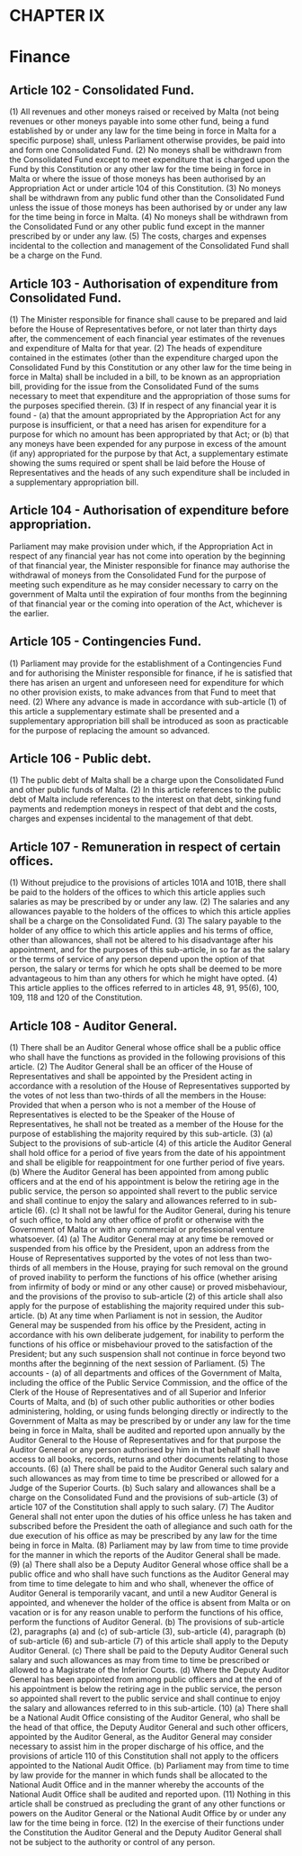 # CHAPTER IX

# Finance

## Article 102 - Consolidated Fund.

(1) All revenues and other moneys raised or received by Malta (not being revenues or other moneys payable into some other fund, being a fund established by or under any law for the time being in force in Malta for a specific purpose) shall, unless Parliament otherwise provides, be paid into and form one Consolidated Fund.
(2) No moneys shall be withdrawn from the Consolidated Fund except to meet expenditure that is charged upon the Fund by this Constitution or any other law for the time being in force in Malta or where the issue of those moneys has been authorised by an Appropriation Act or under article 104 of this Constitution.
(3) No moneys shall be withdrawn from any public fund other than the Consolidated Fund unless the issue of those moneys has been authorised by or under any law for the time being in force in Malta.
(4) No moneys shall be withdrawn from the Consolidated Fund or any other public fund except in the manner prescribed by or under any law.
(5) The costs, charges and expenses incidental to the collection and management of the Consolidated Fund shall be a charge on the Fund.

## Article 103 - Authorisation of expenditure from Consolidated Fund.

(1) The Minister responsible for finance shall cause to be prepared and laid before the House of Representatives before, or not later than thirty days after, the commencement of each financial year estimates of the revenues and expenditure of Malta for that year.
(2) The heads of expenditure contained in the estimates (other than the expenditure charged upon the Consolidated Fund by this Constitution or any other law for the time being in force in Malta) shall be included in a bill, to be known as an appropriation bill, providing for the issue from the Consolidated Fund of the sums necessary to meet that expenditure and the appropriation of those sums for the purposes specified therein.
(3) If in respect of any financial year it is found -
(a) that the amount appropriated by the Appropriation Act for any purpose is insufficient, or that a need has arisen for expenditure for a purpose for which no amount has been appropriated by that Act; or
(b) that any moneys have been expended for any purpose in excess of the amount (if any) appropriated for the purpose by that Act,
a supplementary estimate showing the sums required or spent shall be laid before the House of Representatives and the heads of any such expenditure shall be included in a supplementary appropriation bill.

## Article 104 - Authorisation of expenditure before appropriation.

Parliament may make provision under which, if the Appropriation Act in respect of any financial year has not come into operation by the beginning of that financial year, the Minister responsible for finance may authorise the withdrawal of moneys from the Consolidated Fund for the purpose of meeting such expenditure as he may consider necessary to carry on the government of Malta until the expiration of four months from the beginning of that financial year or the coming into operation of the Act, whichever is the earlier.

## Article 105 - Contingencies Fund.

(1) Parliament may provide for the establishment of a Contingencies Fund and for authorising the Minister responsible for finance, if he is satisfied that there has arisen an urgent and unforeseen need for expenditure for which no other provision exists, to make advances from that Fund to meet that need.
(2) Where any advance is made in accordance with sub-article (1) of this article a supplementary estimate shall be presented and a supplementary appropriation bill shall be introduced as soon as practicable for the purpose of replacing the amount so advanced.

## Article 106 - Public debt.

(1) The public debt of Malta shall be a charge upon the Consolidated Fund and other public funds of Malta.
(2) In this article references to the public debt of Malta include references to the interest on that debt, sinking fund payments and redemption moneys in respect of that debt and the costs, charges and expenses incidental to the management of that debt.

## Article 107 - Remuneration in respect of certain offices.

(1) Without prejudice to the provisions of articles 101A and 101B, there shall be paid to the holders of the offices to which this article applies such salaries as may be prescribed by or under any law.
(2) The salaries and any allowances payable to the holders of the offices to which this article applies shall be a charge on the Consolidated Fund.
(3) The salary payable to the holder of any office to which this article applies and his terms of office, other than allowances, shall not be altered to his disadvantage after his appointment, and for the purposes of this sub-article, in so far as the salary or the terms of service of any person depend upon the option of that person, the salary or terms for which he opts shall be deemed to be more advantageous to him than any others for which he might have opted.
(4) This article applies to the offices referred to in articles 48, 91, 95(6), 100, 109, 118 and 120 of the Constitution.

## Article 108 - Auditor General.

(1) There shall be an Auditor General whose office shall be a public office who shall have the functions as provided in the following provisions of this article.
(2) The Auditor General shall be an officer of the House of Representatives and shall be appointed by the President acting in accordance with a resolution of the House of Representatives supported by the votes of not less than two-thirds of all the members in the House:
Provided that when a person who is not a member of the House of Representatives is elected to be the Speaker of the House of Representatives, he shall not be treated as a member of the House for the purpose of establishing the majority required by this sub-article.
(3) (a) Subject to the provisions of sub-article (4) of this article the Auditor General shall hold office for a period of five years from the date of his appointment and shall be eligible for reappointment for one further period of five years.
(b) Where the Auditor General has been appointed from among public officers and at the end of his appointment is below the retiring age in the public service, the person so appointed shall revert to the public service and shall continue to enjoy the salary and allowances referred to in sub-article (6).
(c) It shall not be lawful for the Auditor General, during his tenure of such office, to hold any other office of profit or otherwise with the Government of Malta or with any commercial or professional venture whatsoever.
(4) (a) The Auditor General may at any time be removed or suspended from his office by the President, upon an address from the House of Representatives supported by the votes of not less than two-thirds of all members in the House, praying for such removal on the ground of proved inability to perform the functions of his office (whether arising from infirmity of body or mind or any other cause) or proved misbehaviour, and the provisions of the proviso to sub-article (2) of this article shall also apply for the purpose of establishing the majority required under this sub-article.
(b) At any time when Parliament is not in session, the Auditor General may be suspended from his office by the President, acting in accordance with his own deliberate judgement, for inability to perform the functions of his office or misbehaviour proved to the satisfaction of the President; but any such suspension shall not continue in force beyond two months after the beginning of the next session of Parliament.
(5) The accounts -
(a) of all departments and offices of the Government of Malta, including the office of the Public Service Commission, and the office of the Clerk of the House of Representatives and of all Superior and Inferior Courts of Malta, and
(b) of such other public authorities or other bodies administering, holding, or using funds belonging directly or indirectly to the Government of Malta as may be prescribed by or under any law for the time being in force in Malta,
shall be audited and reported upon annually by the Auditor General to the House of Representatives and for that purpose the Auditor General or any person authorised by him in that behalf shall have access to all books, records, returns and other documents relating to those accounts.
(6) (a) There shall be paid to the Auditor General such salary and such allowances as may from time to time be prescribed or allowed for a Judge of the Superior Courts.
(b) Such salary and allowances shall be a charge on the Consolidated Fund and the provisions of sub-article (3) of article 107 of the Constitution shall apply to such salary.
(7) The Auditor General shall not enter upon the duties of his office unless he has taken and subscribed before the President the oath of allegiance and such oath for the due execution of his office as may be prescribed by any law for the time being in force in Malta.
(8) Parliament may by law from time to time provide for the manner in which the reports of the Auditor General shall be made.
(9) (a) There shall also be a Deputy Auditor General whose office shall be a public office and who shall have such functions as the Auditor General may from time to time delegate to him and who shall, whenever the office of Auditor General is temporarily vacant, and until a new Auditor General is appointed, and whenever the holder of the office is absent from Malta or on vacation or is for any reason unable to perform the functions of his office, perform the functions of Auditor General.
(b) The provisions of sub-article (2), paragraphs (a) and (c) of sub-article (3), sub-article (4), paragraph (b) of sub-article (6) and sub-article (7) of this article shall apply to the Deputy Auditor General.
(c) There shall be paid to the Deputy Auditor General such salary and such allowances as may from time to time be prescribed or allowed to a Magistrate of the Inferior Courts.
(d) Where the Deputy Auditor General has been appointed from among public officers and at the end of his appointment is below the retiring age in the public service, the person so appointed shall revert to the public service and shall continue to enjoy the salary and allowances referred to in this sub-article.
(10) (a) There shall be a National Audit Office consisting of the Auditor General, who shall be the head of that office, the Deputy Auditor General and such other officers, appointed by the Auditor General, as the Auditor General may consider necessary to assist him in the proper discharge of his office, and the provisions of article 110 of this Constitution shall not apply to the officers appointed to the National Audit Office.
(b) Parliament may from time to time by law provide for the manner in which funds shall be allocated to the National Audit Office and in the manner whereby the accounts of the National Audit Office shall be audited and reported upon.
(11) Nothing in this article shall be construed as precluding the grant of any other functions or powers on the Auditor General or the National Audit Office by or under any law for the time being in force.
(12) In the exercise of their functions under the Constitution the Auditor General and the Deputy Auditor General shall not be subject to the authority or control of any person.
